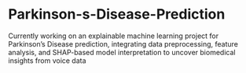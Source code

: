 # Parkinson-s-Disease-Prediction
Currently working on an explainable machine learning project for Parkinson’s Disease prediction, integrating data preprocessing, feature analysis, and SHAP-based model interpretation to uncover biomedical insights from voice data
